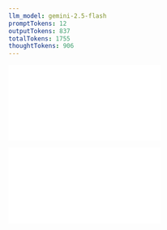 ```yaml
---
llm_model: gemini-2.5-flash
promptTokens: 12
outputTokens: 837
totalTokens: 1755
thoughtTokens: 906
---
```


![@](steps/prompt.fb60d089.md)

![@](steps/response.a95931c1.md)